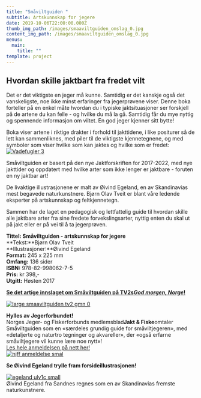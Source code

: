 ```yaml
---
title: "Småviltguiden "
subtitle: Artskunnskap for jegere
date: 2019-10-06T22:00:00.000Z
thumb_img_path: /images/smaaviltguiden_omslag_0.jpg
content_img_path: /images/smaaviltguiden_omslag_0.jpg
menus:
  main:
    title: ""
template: project
---
```


## Hvordan skille jaktbart fra fredet vilt

Det er det viktigste en jeger må kunne. Samtidig er det kanskje også det vanskeligste, noe ikke minst erfaringer fra jegerprøvene viser. Denne boka forteller på en enkel måte hvordan du i typiske jaktsituasjoner ser forskjell på de artene du kan felle - og hvilke du må la gå. Samtidig får du mye nyttig og spennende informasjon om viltet. En god jeger kjenner sitt bytte!

Boka viser artene i riktige drakter i forhold til jakttidene, i like positurer så de lett kan sammenliknes, med piler til de viktigste kjennetegnene, og med symboler som viser hvilke som kan jaktes og hvilke som er fredet:\
[![Vadefugler 3](https://ornforlag.no/static/a1d66b4fa7404a9223a59779e17e47af/4b190/vadere_oppslag4b.jpg "Vadefugler 3")](https://ornforlag.no/static/a1d66b4fa7404a9223a59779e17e47af/e5166/vadere_oppslag4b.jpg)

Småviltguiden er basert på den nye Jaktforskriften for 2017-2022, med nye jakttider og oppdatert med hvilke arter som ikke lenger er jaktbare - foruten en ny jaktbar art!

De livaktige illustrasjonene er malt av Øivind Egeland, en av Skandinavias mest begavede naturkunstnere. Bjørn Olav Tveit er blant våre ledende eksperter på artskunnskap og feltkjennetegn.

Sammen har de laget en pedagogisk og lettfattelig guide til hvordan skille alle jaktbare arter fra sine fredete forvekslingsarter, nyttig enten du skal ut på jakt eller er på vei til å ta jegerprøven.

**Tittel: Småviltguiden - artskunnskap for jegere**\
**Tekst:**Bjørn Olav Tveit\
**Illustrasjoner:**Øivind Egeland\
**Format:** 245 x 225 mm\
**Omfang:** 136 sider\
**ISBN:** 978-82-998062-7-5\
**Pris:** kr 398,-\
**Utgitt:** Høsten 2017

**[Se det artige innslaget om Småviltguiden på TV2s*God morgen, Norge*!](https://www.tv2.no/v/1236888/)**

[![large smaaviltguiden tv2 gmn 0](https://ornforlag.no/static/d9e9601059d5cd8385fd230c92ee4c52/4ec73/large_smaaviltguiden_tv2_gmn_0.jpg "large smaaviltguiden tv2 gmn 0")](https://www.tv2.no/v/1236888/)

**Hylles av Jegerforbundet!**\
Norges Jeger- og Fiskerforbunds medlemsblad**Jakt & Fiske**omtaler Småviltguiden som en «særdeles grundig guide for småviltjegeren», med «detaljerte og naturtro tegninger og akvareller», der «også erfarne småviltjegere vil kunne lære noe nytt»!\
[Les hele anmeldelsen på nett her!\
![njff anmeldelse smal](https://ornforlag.no/static/930aa10671543e48a45e339d753d3b71/bec10/njff-anmeldelse_smal.jpg "njff anmeldelse smal")](https://www.njff.no/tema/jaktogfiske/Sider/Grundig-guide-for-smaviltjegeren.aspx)

**Se Øivind Egeland trylle fram forsideillustrasjonen!**

[![egeland ulv1c small](https://ornforlag.no/static/3419ff581422e92e78bee5cf216d9718/41099/egeland_ulv1c_small.jpg "egeland ulv1c small")](https://ornforlag.no/static/3419ff581422e92e78bee5cf216d9718/41099/egeland_ulv1c_small.jpg)\
Øivind Egeland fra Sandnes regnes som en av Skandinavias fremste naturkunstnere.